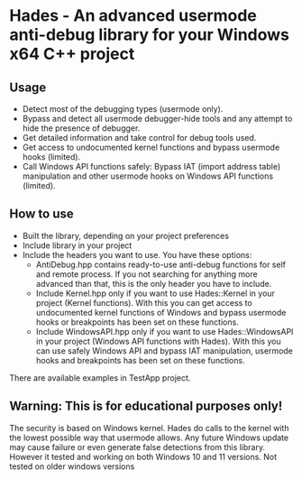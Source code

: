 # Hades - An advanced usermode anti-debug library for your Windows x64 C++ project

## Usage
- Detect most of the debugging types (usermode only).
- Bypass and detect all usermode debugger-hide tools and any attempt to hide the presence of debugger.
- Get detailed information and take control for debug tools used.
- Get access to undocumented kernel functions and bypass usermode hooks (limited).
- Call Windows API functions safely: Bypass IAT (import address table) manipulation and other usermode hooks on Windows API functions (limited).


## How to use
- Built the library, depending on your project preferences
- Include library in your project
- Include the headers you want to use. You have these options:
  - AntiDebug.hpp contains ready-to-use anti-debug functions for self and remote process. If you not searching for anything more advanced than that, this is the only header you have to include.
  - Include Kernel.hpp only if you want to use Hades::Kernel in your project (Kernel functions). With this you can get access to undocumented kernel functions of Windows and bypass usermode hooks or breakpoints has been set on these functions.
  - Include WindowsAPI.hpp only if you want to use Hades::WindowsAPI in your project (Windows API functions with Hades). With this you can use safely Windows API and bypass IAT manipulation, usermode hooks and breakpoints has been set on these functions.

There are available examples in TestApp project.


## Warning: This is for educational purposes only!
The security is based on Windows kernel. Hades do calls to the kernel with the lowest possible way that usermode allows. Any future Windows update may cause failure or even generate false detections from this library. However it tested and working on both Windows 10 and 11 versions. Not tested on older windows versions
